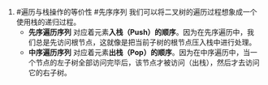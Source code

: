 1. #遍历与栈操作的等价性 #先序序列 
	我们可以将二叉树的遍历过程想象成一个使用栈的递归过程。
    *   **先序遍历序列** 对应着元素**入栈（Push）的顺序**。因为在先序遍历中，我们总是先访问根节点，这就像是把当前子树的根节点压入栈中进行处理。
    *   **中序遍历序列** 对应着元素**出栈（Pop）的顺序**。因为在中序遍历中，当一个节点的左子树全部访问完毕后，该节点才被访问（出栈），然后才去访问它的右子树。